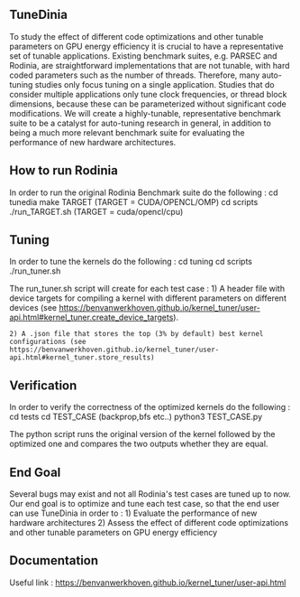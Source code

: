 ## TuneDinia

To study the effect of different code optimizations and other tunable parameters on GPU energy efficiency it is crucial to have a representative set of tunable applications. Existing benchmark suites, e.g. PARSEC and Rodinia, are straightforward implementations that are not tunable, with hard coded parameters such as the number of threads.
Therefore, many auto-tuning studies only focus tuning on a single application. Studies that do consider multiple applications only tune clock frequencies, or thread block dimensions, because these can be parameterized without significant code modifications. We will create a highly-tunable, representative benchmark suite to be a catalyst for auto-tuning research in general, in addition to being a much more relevant benchmark suite for evaluating the performance of new hardware architectures.

## How to run Rodinia

In order to run the original Rodinia Benchmark suite do the following : 
	cd tunedia
	make TARGET (TARGET = CUDA/OPENCL/OMP)
	cd scripts
	./run_TARGET.sh (TARGET = cuda/opencl/cpu)

## Tuning

In order to tune the kernels do the following : 
	cd tuning
	cd scripts
	./run_tuner.sh
 
 The run_tuner.sh script will create for each test case : 
 	1) A header file with device targets for compiling a kernel with different parameters on different devices (see https://benvanwerkhoven.github.io/kernel_tuner/user-api.html#kernel_tuner.create_device_targets).

 	2) A .json file that stores the top (3% by default) best kernel configurations (see https://benvanwerkhoven.github.io/kernel_tuner/user-api.html#kernel_tuner.store_results)

## Verification

In order to verify the correctness of the optimized kernels do the following :
	cd tests
	cd TEST_CASE (backprop,bfs etc..)
	python3 TEST_CASE.py

The python script runs the original version of the kernel followed by the optimized one and compares the two outputs whether they are equal.

## End Goal

Several bugs may exist and not all Rodinia's test cases are tuned up to now. Our end goal is to optimize and tune each test case, so that the end user can use TuneDinia in order to : 
	1) Evaluate the performance of new hardware architectures
	2) Assess the effect of different code optimizations and other tunable parameters on GPU energy efficiency


## Documentation

Useful link : https://benvanwerkhoven.github.io/kernel_tuner/user-api.html
			   

